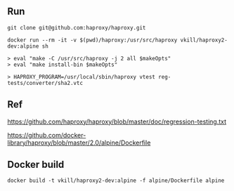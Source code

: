 ## Run

```
git clone git@github.com:haproxy/haproxy.git

docker run --rm -it -v $(pwd)/haproxy:/usr/src/haproxy vkill/haproxy2-dev:alpine sh

> eval "make -C /usr/src/haproxy -j 2 all $makeOpts"
> eval "make install-bin $makeOpts"

> HAPROXY_PROGRAM=/usr/local/sbin/haproxy vtest reg-tests/converter/sha2.vtc
```

## Ref

https://github.com/haproxy/haproxy/blob/master/doc/regression-testing.txt

https://github.com/docker-library/haproxy/blob/master/2.0/alpine/Dockerfile

## Docker build

```
docker build -t vkill/haproxy2-dev:alpine -f alpine/Dockerfile alpine
```
